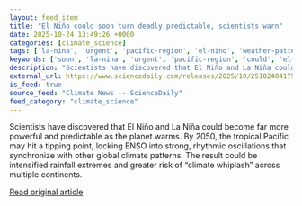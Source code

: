 ```yaml
---
layout: feed_item
title: "El Niño could soon turn deadly predictable, scientists warn"
date: 2025-10-24 13:49:26 +0000
categories: [climate_science]
tags: ['la-nina', 'urgent', 'pacific-region', 'el-nino', 'weather-patterns', 'oceania']
keywords: ['soon', 'la-nina', 'urgent', 'pacific-region', 'could', 'el-nino', 'weather-patterns', 'turn']
description: "Scientists have discovered that El Niño and La Niña could become far more powerful and predictable as the planet warms"
external_url: https://www.sciencedaily.com/releases/2025/10/251024041753.htm
is_feed: true
source_feed: "Climate News -- ScienceDaily"
feed_category: "climate_science"
---
```


Scientists have discovered that El Niño and La Niña could become far more powerful and predictable as the planet warms. By 2050, the tropical Pacific may hit a tipping point, locking ENSO into strong, rhythmic oscillations that synchronize with other global climate patterns. The result could be intensified rainfall extremes and greater risk of “climate whiplash” across multiple continents.

[Read original article](https://www.sciencedaily.com/releases/2025/10/251024041753.htm)
